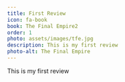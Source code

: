 ```yaml
---
title: First Review
icon: fa-book
book: The Final Empire2
order: 1
photo: assets/images/tfe.jpg
description: This is my first review
photo-alt: The Final Empire
---
```


<a href="#" class="image featured"></a>

<p> This is my first review</p>